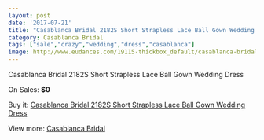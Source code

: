 ```yaml
---
layout: post
date: '2017-07-21'
title: "Casablanca Bridal 2182S Short Strapless Lace Ball Gown Wedding Dress"
category: Casablanca Bridal
tags: ["sale","crazy","wedding","dress","casablanca"]
image: http://www.eudances.com/19115-thickbox_default/casablanca-bridal-2182s-short-strapless-lace-ball-gown-wedding-dress.jpg
---
```

Casablanca Bridal 2182S Short Strapless Lace Ball Gown Wedding Dress

On Sales: **$0**
<a href="https://www.eudances.com/en/casablanca-bridal/5688-casablanca-bridal-2182s-short-strapless-lace-ball-gown-wedding-dress.html"><amp-img layout="responsive" width="600" height="600" src="//www.eudances.com/19115-thickbox_default/casablanca-bridal-2182s-short-strapless-lace-ball-gown-wedding-dress.jpg" alt="Casablanca Bridal 2182S Short Strapless Lace Ball Gown Wedding Dress 0" /></a>
<a href="https://www.eudances.com/en/casablanca-bridal/5688-casablanca-bridal-2182s-short-strapless-lace-ball-gown-wedding-dress.html"><amp-img layout="responsive" width="600" height="600" src="//www.eudances.com/19116-thickbox_default/casablanca-bridal-2182s-short-strapless-lace-ball-gown-wedding-dress.jpg" alt="Casablanca Bridal 2182S Short Strapless Lace Ball Gown Wedding Dress 1" /></a>

Buy it: [Casablanca Bridal 2182S Short Strapless Lace Ball Gown Wedding Dress](https://www.eudances.com/en/casablanca-bridal/5688-casablanca-bridal-2182s-short-strapless-lace-ball-gown-wedding-dress.html "Casablanca Bridal 2182S Short Strapless Lace Ball Gown Wedding Dress")

View more: [Casablanca Bridal](https://www.eudances.com/en/4-casablanca-bridal "Casablanca Bridal")